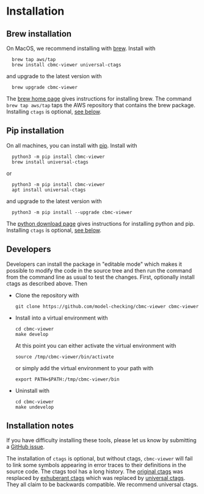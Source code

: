 # Installation


## Brew installation

On MacOS, we recommend installing with [brew](https://brew.sh/).
Install with
```
  brew tap aws/tap
  brew install cbmc-viewer universal-ctags
```
and upgrade to the latest version with
```
  brew upgrade cbmc-viewer
```

The [brew home page](https://brew.sh/) gives instructions for installing brew.
The command `brew tap aws/tap` taps the AWS repository that contains the
brew package.
Installing `ctags` is optional, [see below](#installation-notes).

## Pip installation

On all machines, you can install with [pip](https://pypi.org/project/pip/).
Install with
```
  python3 -m pip install cbmc-viewer
  brew install universal-ctags
```
or
```
  python3 -m pip install cbmc-viewer
  apt install universal-ctags
```
and upgrade to the latest version with
```
  python3 -m pip install --upgrade cbmc-viewer
```

The [python download page](https://www.python.org/downloads/)
gives instructions for installing python and pip.
Installing `ctags` is optional, [see below](#installation-notes).

## Developers

Developers can install the package in "editable mode" which makes
it possible to modify the code in the source tree and then run the command
from the command line as usual to test the changes.
First, optionally install ctags as described above.  Then

* Clone the repository with
  ```
  git clone https://github.com/model-checking/cbmc-viewer cbmc-viewer
  ```
* Install into a virtual environment with
  ```
  cd cbmc-viewer
  make develop
  ```
  At this point you can either activate the virtual environment with
  ```
  source /tmp/cbmc-viewer/bin/activate
  ```
  or simply add the virtual environment to your path with
  ```
  export PATH=$PATH:/tmp/cbmc-viewer/bin
  ```

* Uninstall with
  ```
  cd cbmc-viewer
  make undevelop
  ```

## Installation notes

If you have difficulty installing these tools, please let us know by
submitting a [GitHub issue](https://github.com/model-checking/cbmc-viewer/issues).

The installation of `ctags` is optional, but without ctags, `cbmc-viewer`
will fail to link some symbols appearing in error traces to their
definitions in the source code. The ctags tool has a long history. The
[original ctags](https://en.wikipedia.org/wiki/Ctags) was resplaced by
[exhuberant ctags](http://ctags.sourceforge.net/) which was replaced by
[universal ctags](https://github.com/universal-ctags/ctags).
They all claim to be backwards compatible.
We recommend universal ctags.
